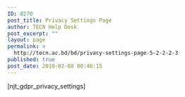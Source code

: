 ```yaml
---
ID: 8270
post_title: Privacy Settings Page
author: TECN Help Desk
post_excerpt: ""
layout: page
permalink: >
  http://tecn.ac.bd/bd/privacy-settings-page-5-2-2-2-3
published: true
post_date: 2019-02-08 00:46:15
---
```

[njt_gdpr_privacy_settings]